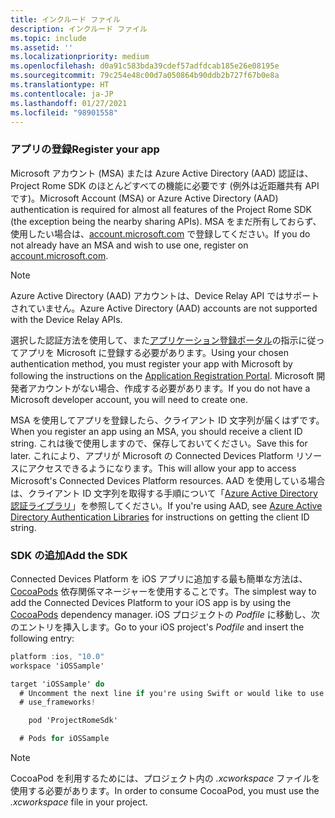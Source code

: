 ```yaml
---
title: インクルード ファイル
description: インクルード ファイル
ms.topic: include
ms.assetid: ''
ms.localizationpriority: medium
ms.openlocfilehash: d0a91c583bda39cdef57adfdcab185e26e08195e
ms.sourcegitcommit: 79c254e48c00d7a050864b90ddb2b727f67b0e8a
ms.translationtype: HT
ms.contentlocale: ja-JP
ms.lasthandoff: 01/27/2021
ms.locfileid: "98901558"
---
```

### <a name="register-your-app"></a><span data-ttu-id="49d07-103">アプリの登録</span><span class="sxs-lookup"><span data-stu-id="49d07-103">Register your app</span></span>

<span data-ttu-id="49d07-104">Microsoft アカウント (MSA) または Azure Active Directory (AAD) 認証は、Project Rome SDK のほとんどすべての機能に必要です (例外は近距離共有 API です)。</span><span class="sxs-lookup"><span data-stu-id="49d07-104">Microsoft Account (MSA) or Azure Active Directory (AAD) authentication is required for almost all features of the Project Rome SDK (the exception being the nearby sharing APIs).</span></span> <span data-ttu-id="49d07-105">MSA をまだ所有しておらず、使用したい場合は、[account.microsoft.com](https://account.microsoft.com/account) で登録してください。</span><span class="sxs-lookup"><span data-stu-id="49d07-105">If you do not already have an MSA and wish to use one, register on [account.microsoft.com](https://account.microsoft.com/account).</span></span>

> [!NOTE]
> <span data-ttu-id="49d07-106">Azure Active Directory (AAD) アカウントは、Device Relay API ではサポートされていません。</span><span class="sxs-lookup"><span data-stu-id="49d07-106">Azure Active Directory (AAD) accounts are not supported with the Device Relay APIs.</span></span>

<span data-ttu-id="49d07-107">選択した認証方法を使用して、また[アプリケーション登録ポータル](https://apps.dev.microsoft.com/)の指示に従ってアプリを Microsoft に登録する必要があります。</span><span class="sxs-lookup"><span data-stu-id="49d07-107">Using your chosen authentication method, you must register your app with Microsoft by following the instructions on the [Application Registration Portal](https://apps.dev.microsoft.com/).</span></span> <span data-ttu-id="49d07-108">Microsoft 開発者アカウントがない場合、作成する必要があります。</span><span class="sxs-lookup"><span data-stu-id="49d07-108">If you do not have a Microsoft developer account, you will need to create one.</span></span>

<span data-ttu-id="49d07-109">MSA を使用してアプリを登録したら、クライアント ID 文字列が届くはずです。</span><span class="sxs-lookup"><span data-stu-id="49d07-109">When you register an app using an MSA, you should receive a client ID string.</span></span> <span data-ttu-id="49d07-110">これは後で使用しますので、保存しておいてください。</span><span class="sxs-lookup"><span data-stu-id="49d07-110">Save this for later.</span></span> <span data-ttu-id="49d07-111">これにより、アプリが Microsoft の Connected Devices Platform リソースにアクセスできるようになります。</span><span class="sxs-lookup"><span data-stu-id="49d07-111">This will allow your app to access Microsoft's Connected Devices Platform resources.</span></span> <span data-ttu-id="49d07-112">AAD を使用している場合は、クライアント ID 文字列を取得する手順について「[Azure Active Directory 認証ライブラリ](/azure/active-directory/develop/active-directory-authentication-libraries)」を参照してください。</span><span class="sxs-lookup"><span data-stu-id="49d07-112">If you're using AAD, see [Azure Active Directory Authentication Libraries](/azure/active-directory/develop/active-directory-authentication-libraries) for instructions on getting the client ID string.</span></span>

### <a name="add-the-sdk"></a><span data-ttu-id="49d07-113">SDK の追加</span><span class="sxs-lookup"><span data-stu-id="49d07-113">Add the SDK</span></span>

<span data-ttu-id="49d07-114">Connected Devices Platform を iOS アプリに追加する最も簡単な方法は、[CocoaPods](https://cocoapods.org/) 依存関係マネージャーを使用することです。</span><span class="sxs-lookup"><span data-stu-id="49d07-114">The simplest way to add the Connected Devices Platform to your iOS app is by using the [CocoaPods](https://cocoapods.org/) dependency manager.</span></span> <span data-ttu-id="49d07-115">iOS プロジェクトの *Podfile* に移動し、次のエントリを挿入します。</span><span class="sxs-lookup"><span data-stu-id="49d07-115">Go to your iOS project's *Podfile* and insert the following entry:</span></span>

```ObjectiveC
platform :ios, "10.0"
workspace 'iOSSample'

target 'iOSSample' do
  # Uncomment the next line if you're using Swift or would like to use dynamic frameworks
  # use_frameworks!

    pod 'ProjectRomeSdk'

  # Pods for iOSSample
```

> [!NOTE]
> <span data-ttu-id="49d07-116">CocoaPod を利用するためには、プロジェクト内の _.xcworkspace_ ファイルを使用する必要があります。</span><span class="sxs-lookup"><span data-stu-id="49d07-116">In order to consume CocoaPod, you must use the _.xcworkspace_ file in your project.</span></span>